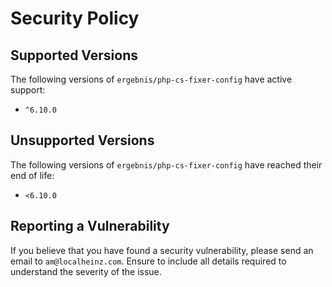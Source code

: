 # Security Policy

## Supported Versions

The following versions of `ergebnis/php-cs-fixer-config` have active support:

- `^6.10.0`

## Unsupported Versions

The following versions of `ergebnis/php-cs-fixer-config` have reached their end of life:

- `<6.10.0`

## Reporting a Vulnerability

If you believe that you have found a security vulnerability, please send an email to `am@localheinz.com`. Ensure to include all details required to understand the severity of the issue.
